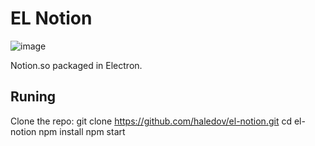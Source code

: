 # EL Notion
![image](https://user-images.githubusercontent.com/981884/139360621-79d01507-cb9f-4e30-92f4-46ed1981b0f7.png)

Notion.so packaged in Electron.
## Runing
Clone the repo: git clone https://github.com/haledov/el-notion.git
cd el-notion
npm install
npm start